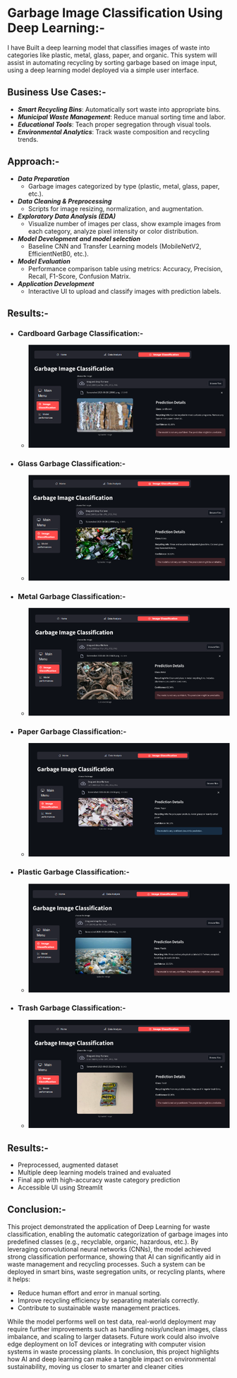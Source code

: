 # Garbage Image Classification Using Deep Learning:-
I have Built a deep learning model that classifies images of waste into categories like plastic, metal, glass, paper, and organic. This system will assist in automating recycling by sorting garbage based on image input, using a deep learning model deployed via a simple user interface.

## Business Use Cases:-
- ***Smart Recycling Bins***: Automatically sort waste into appropriate bins.
- ***Municipal Waste Management***: Reduce manual sorting time and labor.
- ***Educational Tools***: Teach proper segregation through visual tools.
- ***Environmental Analytics***: Track waste composition and recycling trends.

## Approach:-
- ***Data Preparation***
   - Garbage images categorized by type (plastic, metal, glass, paper, etc.).
- ***Data Cleaning & Preprocessing***
   - Scripts for image resizing, normalization, and augmentation.
- ***Exploratory Data Analysis (EDA)***
   - Visualize number of images per class, show example images from each category, analyze pixel intensity or color distribution.
- ***Model Development and model selection***
   - Baseline CNN and Transfer Learning models (MobileNetV2, EfficientNetB0, etc.).
- ***Model Evaluation***
   - Performance comparison table using metrics: Accuracy, Precision, Recall, F1-Score, Confusion Matrix.
- ***Application Development***
   - Interactive UI to upload and classify images with prediction labels.

## Results:-
- ### Cardboard Garbage Classification:-
  - ![Cardboard Garbage Classification](https://github.com/profitter261/Garbage-Image-Classification-Using-DL/blob/main/Prediction%20Images/Cardboard%20Garbage%20Prediction.png)
- ### Glass Garbage Classification:-
   - ![Glass Garbage Classification](https://github.com/profitter261/Garbage-Image-Classification-Using-DL/blob/main/Prediction%20Images/Garbage%20Glass%20Prediction.png)
- ### Metal Garbage Classification:-
   - ![Metal Garbage Classification](https://github.com/profitter261/Garbage-Image-Classification-Using-DL/blob/main/Prediction%20Images/Garbage%20Metal%20Prediction.png)
- ### Paper Garbage Classification:-
   - ![Paper Garbage Classification](https://github.com/profitter261/Garbage-Image-Classification-Using-DL/blob/main/Prediction%20Images/Garbage%20Paper%20Prediction.png)
- ### Plastic Garbage Classification:-
   - ![Cardboard Garbage Classification](https://github.com/profitter261/Garbage-Image-Classification-Using-DL/blob/main/Prediction%20Images/Plastic%20Garbage%20Prediction.png)
- ### Trash Garbage Classification:-
   - ![Trash Garbage Classification](https://github.com/profitter261/Garbage-Image-Classification-Using-DL/blob/main/Prediction%20Images/Trash%20Class%20Prediction.png)

## Results:- 
- Preprocessed, augmented dataset
- Multiple deep learning models trained and evaluated
- Final app with high-accuracy waste category prediction
- Accessible UI using Streamlit

## Conclusion:-
This project demonstrated the application of Deep Learning for waste classification, enabling the automatic categorization of garbage images into predefined classes (e.g., recyclable, organic, hazardous, etc.). By leveraging convolutional neural networks (CNNs), the model achieved strong classification performance, showing that AI can significantly aid in waste management and recycling processes.
Such a system can be deployed in smart bins, waste segregation units, or recycling plants, where it helps:

- Reduce human effort and error in manual sorting.
- Improve recycling efficiency by separating materials correctly.
- Contribute to sustainable waste management practices.

While the model performs well on test data, real-world deployment may require further improvements such as handling noisy/unclean images, class imbalance, and scaling to larger datasets. Future work could also involve edge deployment on IoT devices or integrating with computer vision systems in waste processing plants.
In conclusion, this project highlights how AI and deep learning can make a tangible impact on environmental sustainability, moving us closer to smarter and cleaner cities
  

